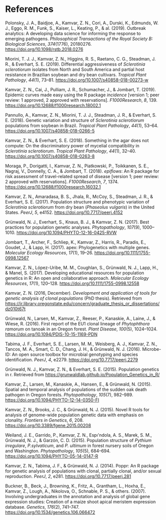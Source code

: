 <h1 id="references" class="unnumbered">References</h1>
<div id="refs" class="references">
<div id="ref-polonsky2019outbreak">
<p>Polonsky, J. A., Baidjoe, A., Kamvar, Z. N., Cori, A., Durski, K., Edmunds, W. J., Eggo, R. M., Funk, S., Kaiser, L., Keating, P., &amp; al. (2019). Outbreak analytics: A developing data science for informing the response to emerging pathogens. <em>Philosophical Transactions of the Royal Society B: Biological Sciences</em>, <em>374</em>(1776), 20180276. <a href="https://doi.org/10.1098/rstb.2018.0276">https://doi.org/10.1098/rstb.2018.0276</a></p>
</div>
<div id="ref-miorini2019differential">
<p>Miorini, T. J. J., Kamvar, Z. N., Higgins, R. S., Raetano, C. G., Steadman, J. R., &amp; Everhart, S. E. (2019). Differential aggressiveness of <em>Sclerotinia sclerotiorum</em> isolates from North and South America and partial host resistance in Brazilian soybean and dry bean cultivars. <em>Tropical Plant Pathology</em>, <em>44</em>(1), 73–81. <a href="https://doi.org/10.1007/s40858-018-00273-w">https://doi.org/10.1007/s40858-018-00273-w</a></p>
</div>
<div id="ref-kamvar2019epidemic">
<p>Kamvar, Z. N., Cai, J., Pulliam, J. R., Schumacher, J., &amp; Jombart, T. (2019). Epidemic curves made easy using the R package <em>incidence</em> [version 1; peer review: 1 approved, 2 approved with reservations]. <em>F1000Research</em>, <em>8</em>, 139. <a href="https://doi.org/10.12688/f1000research.18002.1">https://doi.org/10.12688/f1000research.18002.1</a></p>
</div>
<div id="ref-pannullo2018genetic">
<p>Pannullo, A., Kamvar, Z. N., Miorini, T. J. J., Steadman, J. R., &amp; Everhart, S. E. (2018). Genetic variation and structure of <em>Sclerotinia sclerotiorum</em> populations from soybean in Brazil. <em>Tropical Plant Pathology</em>, <em>44</em>(1), 53–64. <a href="https://doi.org/10.1007/s40858-018-0266-5">https://doi.org/10.1007/s40858-018-0266-5</a></p>
</div>
<div id="ref-kamvar2018something">
<p>Kamvar, Z. N., &amp; Everhart, S. E. (2018). Something in the agar does not compute: On the discriminatory power of mycelial compatibility in <em>Sclerotinia sclerotiorum</em>. <em>Tropical Plant Pathology</em>, <em>44</em>(1), 32–40. <a href="https://doi.org/10.1007/s40858-018-0263-8">https://doi.org/10.1007/s40858-018-0263-8</a></p>
</div>
<div id="ref-moraga2018epiflows">
<p>Moraga, P., Dorigatti, I., Kamvar, Z. N., Piatkowski, P., Toikkanen, S. E., Nagraj, V., Donnelly, C. A., &amp; Jombart, T. (2018). <em>epiflows</em>: An R package for risk assessment of travel-related spread of disease [version 1; peer review: 2 approved with reservations]. <em>F1000Research</em>, <em>7</em>, 1374. <a href="https://doi.org/10.12688/f1000research.16032.1">https://doi.org/10.12688/f1000research.16032.1</a></p>
</div>
<div id="ref-kamvar2017population">
<p>Kamvar, Z. N., Amaradasa, B. S., Jhala, R., McCoy, S., Steadman, J. R., &amp; Everhart, S. E. (2017). Population structure and phenotypic variation of <em>Sclerotinia sclerotiorum</em> from dry bean (<em>Phaseolus vulgaris</em>) in the United States. <em>PeerJ</em>, <em>5</em>, e4152. <a href="https://doi.org/10.7717/peerj.4152">https://doi.org/10.7717/peerj.4152</a></p>
</div>
<div id="ref-grunwald2017best">
<p>Grünwald, N. J., Everhart, S., Knaus, B. J., &amp; Kamvar, Z. N. (2017). Best practices for population genetic analyses. <em>Phytopathology</em>, <em>107</em>(9), 1000–1010. <a href="https://doi.org/10.1094/PHYTO-12-16-0425-RVW">https://doi.org/10.1094/PHYTO-12-16-0425-RVW</a></p>
</div>
<div id="ref-jombart2017apex">
<p>Jombart, T., Archer, F., Schliep, K., Kamvar, Z., Harris, R., Paradis, E., Goudet, J., &amp; Lapp, H. (2017). apex: Phylogenetics with multiple genes. <em>Molecular Ecology Resources</em>, <em>17</em>(1), 19–26. <a href="https://doi.org/10.1111/1755-0998.12567">https://doi.org/10.1111/1755-0998.12567</a></p>
</div>
<div id="ref-kamvar2017developing">
<p>Kamvar, Z. N., López-Uribe, M. M., Coughlan, S., Grünwald, N. J., Lapp, H., &amp; Manel, S. (2017). Developing educational resources for population genetics in R: An open and collaborative approach. <em>Molecular Ecology Resources</em>, <em>17</em>(1), 120–128. <a href="https://doi.org/10.1111/1755-0998.12558">https://doi.org/10.1111/1755-0998.12558</a></p>
</div>
<div id="ref-kamvar2016development">
<p>Kamvar, Z. N. (2016, December). <em>Development and application of tools for genetic analysis of clonal populations</em> (PhD thesis). Retrieved from <a href="https://ir.library.oregonstate.edu/concern/graduate_thesis_or_dissertations/dz010t67t">https://ir.library.oregonstate.edu/concern/graduate_thesis_or_dissertations/dz010t67t</a></p>
</div>
<div id="ref-grunwald2016first">
<p>Grünwald, N., Larsen, M., Kamvar, Z., Reeser, P., Kanaskie, A., Laine, J., &amp; Wiese, R. (2016). First report of the EU1 clonal lineage of <em>Phytophthora ramorum</em> on tanoak in an Oregon forest. <em>Plant Disease</em>, <em>100</em>(5), 1024–1024. <a href="https://doi.org/10.1094/PDIS-10-15-1169-PDN">https://doi.org/10.1094/PDIS-10-15-1169-PDN</a></p>
</div>
<div id="ref-tabima2016microbe">
<p>Tabima, J. F., Everhart, S. E., Larsen, M. M., Weisberg, A. J., Kamvar, Z. N., Tancos, M. A., Smart, C. D., Chang, J. H., &amp; Grünwald, N. J. (2016). Microbe-ID: An open source toolbox for microbial genotyping and species identification. <em>PeerJ</em>, <em>4</em>, e2279. <a href="https://doi.org/10.7717/peerj.2279">https://doi.org/10.7717/peerj.2279</a></p>
</div>
<div id="ref-grunwald2015population">
<p>Grünwald, N. J., Kamvar, Z. N., &amp; Everhart, S. E. (2015). Population genetics in r. Retrieved from <a href="https://grunwaldlab.github.io/Population_Genetics_in_R/">https://grunwaldlab.github.io/Population_Genetics_in_R/</a></p>
</div>
<div id="ref-kamvar2015spatial">
<p>Kamvar, Z., Larsen, M., Kanaskie, A., Hansen, E., &amp; Grünwald, N. (2015). Spatial and temporal analysis of populations of the sudden oak death pathogen in Oregon forests. <em>Phytopathology</em>, <em>105</em>(7), 982–989. <a href="https://doi.org/10.1094/PHYTO-12-14-0350-FI">https://doi.org/10.1094/PHYTO-12-14-0350-FI</a></p>
</div>
<div id="ref-kamvar2015novel">
<p>Kamvar, Z. N., Brooks, J. C., &amp; Grünwald, N. J. (2015). Novel R tools for analysis of genome-wide population genetic data with emphasis on clonality. <em>Frontiers in Genetics</em>, <em>6</em>, 208. <a href="https://doi.org/10.3389/fgene.2015.00208">https://doi.org/10.3389/fgene.2015.00208</a></p>
</div>
<div id="ref-weiland2015population">
<p>Weiland, J. E., Garrido, P., Kamvar, Z. N., Espı'ndola, A. S., Marek, S. M., Grünwald, N. J., &amp; Garzón, C. D. (2015). Population structure of <em>Pythium irregulare</em>, <em>P.sylvaticum</em>, and <em>P. ultimum</em> in forest nursery soils of Oregon and Washington. <em>Phytopathology</em>, <em>105</em>(5), 684–694. <a href="https://doi.org/10.1094/PHYTO-05-14-0147-R">https://doi.org/10.1094/PHYTO-05-14-0147-R</a></p>
</div>
<div id="ref-kamvar2014poppr">
<p>Kamvar, Z. N., Tabima, J. F., &amp; Grünwald, N. J. (2014). Poppr: An R package for genetic analysis of populations with clonal, partially clonal, and/or sexual reproduction. <em>PeerJ</em>, <em>2</em>, e281. <a href="https://doi.org/10.7717/peerj.281">https://doi.org/10.7717/peerj.281</a></p>
</div>
<div id="ref-buckner2007involving">
<p>Buckner, B., Beck, J., Browning, K., Fritz, A., Grantham, L., Hoxha, E., Kamvar, Z., Lough, A., Nikolova, O., Schnable, P. S., &amp; others. (2007). Involving undergraduates in the annotation and analysis of global gene expression studies: Creation of a maize shoot apical meristem expression database. <em>Genetics</em>, <em>176</em>(2), 741–747. <a href="https://doi.org/10.1534/genetics.106.066472">https://doi.org/10.1534/genetics.106.066472</a></p>
</div>
</div>

